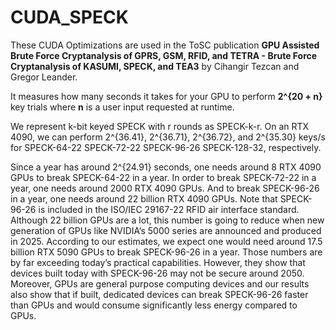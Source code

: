 # CUDA_SPECK

These CUDA Optimizations are used in the ToSC publication **GPU Assisted Brute Force Cryptanalysis of GPRS, GSM, RFID, and TETRA - Brute Force Cryptanalysis of KASUMI, SPECK, and TEA3** by Cihangir Tezcan and Gregor Leander.

It measures how many seconds it takes for your GPU to perform **2^{20 + n}** key trials where **n** is a user input requested at runtime.

We represent k-bit keyed SPECK with r rounds as SPECK-k-r. On an RTX 4090, we can perform 2^{36.41}, 2^{36.71}, 2^{36.72}, and 2^{35.30} keys/s for SPECK-64-22 SPECK-72-22 SPECK-96-26 SPECK-128-32, respectively.

Since a year has around 2^{24.91} seconds, one needs around 8 RTX 4090 GPUs to break SPECK-64-22 in a year. In order to break SPECK-72-22 in a year, one needs around 2000 RTX 4090 GPUs. And to break SPECK-96-26 in a year, one needs around 22 billion RTX 4090 GPUs. Note that SPECK-96-26 is included in the ISO/IEC 29167-22 RFID air interface standard. Although 22 billion GPUs are a lot, this number is going to reduce when new generation of GPUs like NVIDIA’s 5000 series are announced and produced in 2025. According to our estimates, we expect one would need around 17.5 billion RTX 5090 GPUs to break SPECK-96-26 in a year. Those numbers are by far exceeding today’s practical capabilities. However, they show that devices built today with SPECK-96-26 may not be secure around 2050. Moreover, GPUs are general purpose computing devices and our results also show that if built, dedicated devices can break SPECK-96-26 faster than GPUs and would consume significantly less energy compared to GPUs.
